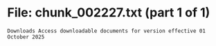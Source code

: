 ﻿# File: chunk_002227.txt (part 1 of 1)
```
Downloads Access downloadable documents for version effective 01 October 2025
```

